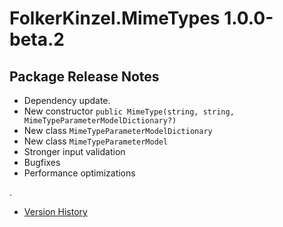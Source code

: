 # FolkerKinzel.MimeTypes 1.0.0-beta.2
## Package Release Notes
- Dependency update.
- New constructor `public MimeType(string, string, MimeTypeParameterModelDictionary?)`
- New class `MimeTypeParameterModelDictionary`
- New class `MimeTypeParameterModel`
- Stronger input validation
- Bugfixes
- Performance optimizations

.
- [Version History](https://github.com/FolkerKinzel/MimeTypes/releases)
